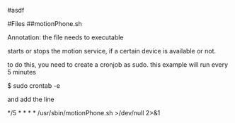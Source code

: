 #asdf

#Files
##motionPhone.sh

Annotation: the file needs to executable

starts or stops the motion service, if a certain device is available or not.

to do this, you need to create a cronjob as sudo. this example will run every 5 minutes

$ sudo crontab -e

and add the line

*/5 * * * * /usr/sbin/motionPhone.sh >/dev/null 2>&1
